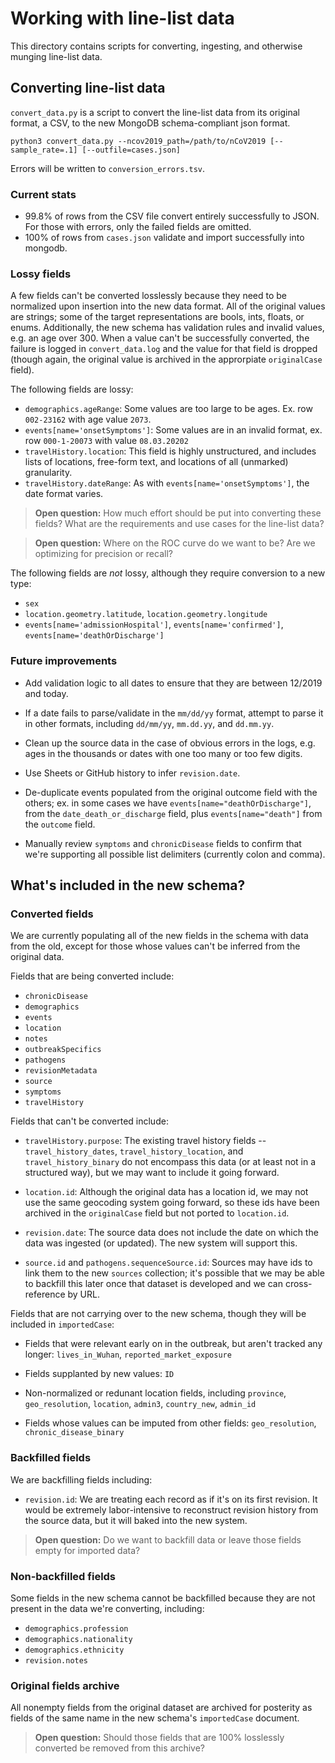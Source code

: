 # Working with line-list data

This directory contains scripts for converting, ingesting, and otherwise munging line-list data.

## Converting line-list data

`convert_data.py` is a script to convert the line-list data from its original format, a CSV, to the new MongoDB
schema-compliant json format.

```console
python3 convert_data.py --ncov2019_path=/path/to/nCoV2019 [--sample_rate=.1] [--outfile=cases.json]
```

Errors will be written to `conversion_errors.tsv`.

### Current stats

- 99.8% of rows from the CSV file convert entirely successfully to JSON. For those with errors, only the failed fields
  are omitted.
- 100% of rows from `cases.json` validate and import successfully into mongodb.

### Lossy fields

A few fields can't be converted losslessly because they need to be normalized upon insertion into the new data format.
All of the original values are strings; some of the target representations are bools, ints, floats, or enums.
Additionally, the new schema has validation rules and invalid values, e.g. an age over 300. When a value can't be
successfully converted, the failure is logged in `convert_data.log` and the value for that field is dropped (though
again, the original value is archived in the approrpiate `originalCase` field).

The following fields are lossy:

- `demographics.ageRange`: Some values are too large to be ages. Ex. row `002-23162` with age value `2073`.
- `events[name='onsetSymptoms']`: Some values are in an invalid format, ex. row `000-1-20073` with value `08.03.20202`
- `travelHistory.location`: This field is highly unstructured, and includes lists of locations, free-form text, and
  locations of all (unmarked) granularity.
- `travelHistory.dateRange`: As with `events[name='onsetSymptoms']`, the date format varies.

> **Open question:** How much effort should be put into converting these fields? What are the requirements and use cases
> for the line-list data?

> **Open question:** Where on the ROC curve do we want to be? Are we optimizing for precision or recall?

The following fields are *not* lossy, although they require conversion to a new type:

- `sex`
- `location.geometry.latitude`, `location.geometry.longitude`
- `events[name='admissionHospital']`, `events[name='confirmed']`, `events[name='deathOrDischarge']`

### Future improvements

- Add validation logic to all dates to ensure that they are between 12/2019 and today.

- If a date fails to parse/validate in the `mm/dd/yy` format, attempt to parse it in other formats, including
  `dd/mm/yy`, `mm.dd.yy`, and `dd.mm.yy`.

- Clean up the source data in the case of obvious errors in the logs, e.g. ages in the thousands or dates with one too
  many or too few digits.

- Use Sheets or GitHub history to infer `revision.date`.

- De-duplicate events populated from the original outcome field with the others; ex. in some cases we have
  `events[name="deathOrDischarge"]`, from the `date_death_or_discharge` field, plus `events[name="death"]`
  from the `outcome` field.

- Manually review `symptoms` and `chronicDisease` fields to confirm that we're supporting all possible list delimiters
  (currently colon and comma).

## What's included in the new schema?

### Converted fields

We are currently populating all of the new fields in the schema with data from the old, except for those whose values
can't be inferred from the original data.

Fields that are being converted include:

- `chronicDisease`
- `demographics`
- `events`
- `location`
- `notes`
- `outbreakSpecifics`
- `pathogens`
- `revisionMetadata`
- `source`
- `symptoms`
- `travelHistory`

Fields that can't be converted include:

- `travelHistory.purpose`: The existing travel history fields -- `travel_history_dates`, `travel_history_location`, and
  `travel_history_binary` do not encompass this data (or at least not in a structured way), but we may want to include
  it going forward.

- `location.id`: Although the original data has a location id, we may not use the same geocoding system going forward,
  so these ids have been archived in the `originalCase` field but not ported to `location.id`.

- `revision.date`: The source data does not include the date on which the data was ingested (or updated). The new system
  will support this.

- `source.id` and `pathogens.sequenceSource.id`: Sources may have ids to link them to the new `sources` collection; it's
  possible that we may be able to backfill this later once that dataset is developed and we can cross-reference by URL.

Fields that are not carrying over to the new schema, though they will be included in `importedCase`:

- Fields that were relevant early on in the outbreak, but aren't tracked any longer: `lives_in_Wuhan`,
  `reported_market_exposure`

- Fields supplanted by new values: `ID`

- Non-normalized or redunant location fields, including `province`, `geo_resolution`, `location`, `admin3`,
  `country_new`, `admin_id`
  
- Fields whose values can be imputed from other fields: `geo_resolution`, `chronic_disease_binary`

### Backfilled fields

We are backfilling fields including:

- `revision.id`: We are treating each record as if it's on its first revision. It would be extremely labor-intensive to
  reconstruct revision history from the source data, but it will baked into the new system.

> **Open question:** Do we want to backfill data or leave those fields empty for imported data?

### Non-backfilled fields

Some fields in the new schema cannot be backfilled because they are not present in the data we're converting, including:

- `demographics.profession`
- `demographics.nationality`
- `demographics.ethnicity`
- `revision.notes`

### Original fields archive

All nonempty fields from the original dataset are archived for posterity as fields of the same name in the new schema's
`importedCase` document.

> **Open question:** Should those fields that are 100% losslessly converted be removed from this archive?